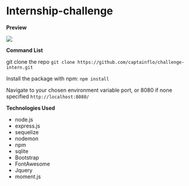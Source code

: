 # Internship-challenge

**Preview**

![](challenge.gif)

**Command List**

git clone the repo
``` git clone https://github.com/captainflo/challenge-intern.git ```

Install the package with npm:
``` npm install ```

Navigate to your chosen environment variable port, or 8080 if none specified
``` http://localhost:8080/ ```

**Technologies Used**

   * node.js
   * express.js
   * sequelize
   * nodemon 
   * npm
   * sqlite
   * Bootstrap
   * FontAwesome
   * Jquery
   * moment.js
   